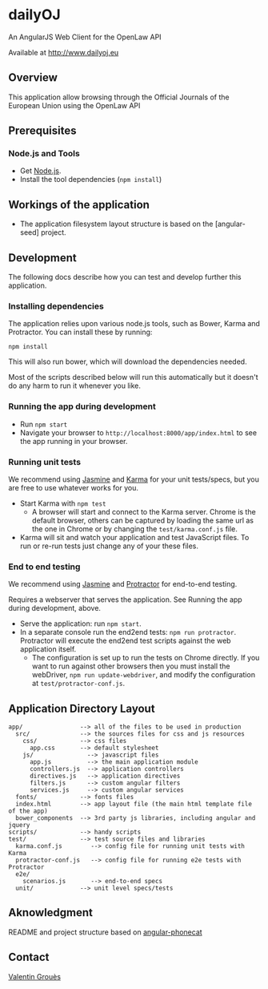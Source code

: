 # dailyOJ

An AngularJS Web Client for the OpenLaw API

Available at http://www.dailyoj.eu


## Overview

This application allow browsing through the Official Journals of the European Union using the OpenLaw API

## Prerequisites

### Node.js and Tools

- Get [Node.js](http://nodejs.org/).
- Install the tool dependencies (`npm install`)

## Workings of the application

- The application filesystem layout structure is based on the [angular-seed] project.

## Development

The following docs describe how you can test and develop further this application.

### Installing dependencies

The application relies upon various node.js tools, such as Bower, Karma and Protractor.  You can
install these by running:

```
npm install
```

This will also run bower, which will download the dependencies needed.

Most of the scripts described below will run this automatically but it doesn't do any harm to run
it whenever you like.

### Running the app during development

- Run `npm start`
- Navigate your browser to `http://localhost:8000/app/index.html` to see the app running in your browser.

### Running unit tests

We recommend using [Jasmine](https://github.com/pivotal/jasmine) and [Karma](https://github.com/karma-runner/karma/) for your unit tests/specs, but you are free
to use whatever works for you.

- Start Karma with `npm test`
  - A browser will start and connect to the Karma server. Chrome is the default browser, others can
  be captured by loading the same url as the one in Chrome or by changing the `test/karma.conf.js`
  file.
- Karma will sit and watch your application and test JavaScript files. To run or re-run tests just
  change any of your these files.


### End to end testing

We recommend using [Jasmine](https://github.com/pivotal/jasmine) and [Protractor](https://github.com/angular/protractor) for end-to-end testing.

Requires a webserver that serves the application. See Running the app during development, above.

- Serve the application: run `npm start`.
- In a separate console run the end2end tests: `npm run protractor`. Protractor will execute the
  end2end test scripts against the web application itself.
  - The configuration is set up to run the tests on Chrome directly. If you want to run against
    other browsers then you must install the webDriver, `npm run update-webdriver`, and modify the
  configuration at `test/protractor-conf.js`.

## Application Directory Layout

    app/                --> all of the files to be used in production
      src/              --> the sources files for css and js resources
        css/            --> css files
          app.css       --> default stylesheet
        js/               --> javascript files
          app.js          --> the main application module
          controllers.js  --> application controllers
          directives.js   --> application directives
          filters.js      --> custom angular filters
          services.js     --> custom angular services
      fonts/            --> fonts files
      index.html        --> app layout file (the main html template file of the app)
      bower_components  --> 3rd party js libraries, including angular and jquery
    scripts/            --> handy scripts
    test/               --> test source files and libraries
      karma.conf.js        --> config file for running unit tests with Karma
      protractor-conf.js   --> config file for running e2e tests with Protractor
      e2e/
        scenarios.js       --> end-to-end specs
      unit/             --> unit level specs/tests

## Aknowledgment

README and project structure based on [angular-phonecat](https://github.com/angular/angular-phonecat)

## Contact

[Valentin Grouès](mailto:valentin.groues@gmail.com)
